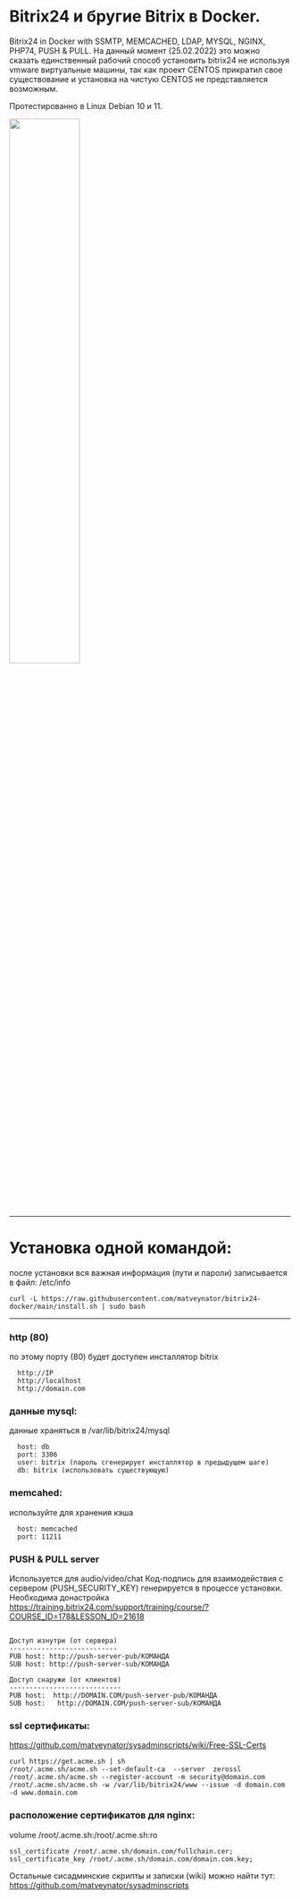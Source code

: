 # Bitrix24 и бругие Bitrix в Docker.
Bitrix24 in Docker with SSMTP, MEMCACHED, LDAP, MYSQL, NGINX, PHP74, PUSH & PULL.
На данный момент (25.02.2022) это  можно сказать единственный рабочий способ установить 
bitrix24 не используя vmware виртуальные машины, так как проект CENTOS прикратил свое 
существование и установка на чистую CENTOS не представляется возможным.

Протестированно в Linux Debian 10 и 11.

<img src="https://repository-images.githubusercontent.com/463467104/1dee8021-e984-4165-950b-5b44fd789504" width="50%">


**************************************************************************************************

# Установка одной командой: 
после установки вся важная информация (пути и пароли) записывается в файл: /etc/info

```
curl -L https://raw.githubusercontent.com/matveynator/bitrix24-docker/main/install.sh | sudo bash
```
**************************************************************************************************

### http (80)
по этому порту (80) будет доступен инсталлятор bitrix
```
  http://IP 
  http://localhost
  http://domain.com
```

### данные mysql:
данные храняться в /var/lib/bitrix24/mysql
```
  host: db
  port: 3306
  user: bitrix (пароль сгенерирует инсталлятор в предыдущем шаге)
  db: bitrix (использовать существующую)
```

### memcahed:
используйте для хранения кэша
```
  host: memcached
  port: 11211
```


### PUSH & PULL server
Используется для audio/video/chat 
Код-подпись для взаимодействия с сервером (PUSH_SECURITY_KEY) генерируется в процессе установки.
Необходима донастройка https://training.bitrix24.com/support/training/course/?COURSE_ID=178&LESSON_ID=21618
```

Доступ изнутри (от сервера)
---------------------------
PUB host: http://push-server-pub/КОМАНДА
SUB host: http://push-server-sub/КОМАНДА

Доступ снаружи (от клиентов)
----------------------------
PUB host:  http://DOMAIN.COM/push-server-pub/КОМАНДА
SUB host:   http://DOMAIN.COM/push-server-sub/КОМАНДА
```

### ssl сертификаты:
https://github.com/matveynator/sysadminscripts/wiki/Free-SSL-Certs
```
curl https://get.acme.sh | sh
/root/.acme.sh/acme.sh --set-default-ca  --server  zerossl
/root/.acme.sh/acme.sh --register-account -m security@domain.com
/root/.acme.sh/acme.sh -w /var/lib/bitrix24/www --issue -d domain.com -d www.domain.com
```

### расположение сертификатов для nginx:
volume /root/.acme.sh:/root/.acme.sh:ro
```
ssl_certificate /root/.acme.sh/domain.com/fullchain.cer;
ssl_certificate_key /root/.acme.sh/domain.com/domain.com.key;
```

Остальные сисадминские скрипты и записки (wiki) можно найти тут: https://github.com/matveynator/sysadminscripts

